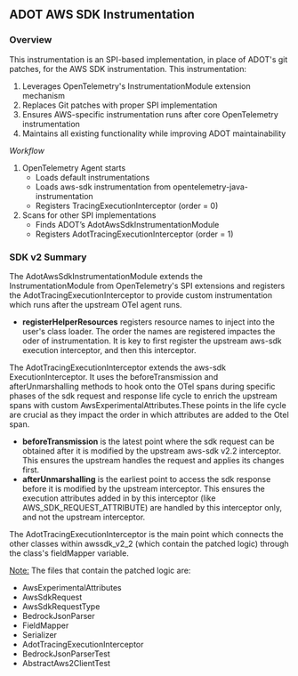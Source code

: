 ## ADOT AWS SDK Instrumentation

### Overview
This instrumentation is an SPI-based implementation, in place of ADOT's git patches, for the AWS SDK instrumentation. 
This instrumentation:

1. Leverages OpenTelemetry's InstrumentationModule extension mechanism
2. Replaces Git patches with proper SPI implementation
3. Ensures AWS-specific instrumentation runs after core OpenTelemetry instrumentation
4. Maintains all existing functionality while improving ADOT maintainability

_Workflow_

1. OpenTelemetry Agent starts
   - Loads default instrumentations
   - Loads aws-sdk instrumentation from opentelemetry-java-instrumentation
   - Registers TracingExecutionInterceptor (order = 0)
2. Scans for other SPI implementations
   - Finds ADOT’s AdotAwsSdkInstrumentationModule
   - Registers AdotTracingExecutionInterceptor (order = 1)

### SDK v2 Summary
The AdotAwsSdkInstrumentationModule extends the InstrumentationModule from OpenTelemetry's SPI extensions and registers 
the AdotTracingExecutionInterceptor to provide custom instrumentation which runs after the upstream OTel agent runs. 
- **registerHelperResources** registers resource names to inject into the user's class loader. The order the names are registered impactes the oder of instrumentation. It is key to first register the upstream aws-sdk execution interceptor, and then this interceptor.

The AdotTracingExecutionInterceptor extends the aws-sdk ExecutionInterceptor. It uses the beforeTransmission and afterUnmarshalling
methods to hook onto the OTel spans during specific phases of the sdk request and response life cycle to enrich the upstream spans with custom AwsExperimentalAttributes.These points in the life cycle are crucial as they impact the order in which attributes are added to the Otel span.

- **beforeTransmission** is the latest point where the sdk request can be obtained after it is modified by the upstream aws-sdk v2.2 interceptor. This ensures the upstream handles the request and applies its changes first.
- **afterUnmarshalling** is the earliest point to access the sdk response before it is modified by the upstream interceptor. This ensures the execution attributes added in by this interceptor (like AWS_SDK_REQUEST_ATTRIBUTE) are handled by this interceptor only, and not the upstream interceptor.

The AdotTracingExecutionInterceptor is the main point which connects the other classes within awssdk_v2_2 
(which contain the patched logic) through the class's fieldMapper variable. 

<ins>Note:</ins> The files that contain the patched logic are:
* AwsExperimentalAttributes
* AwsSdkRequest
* AwsSdkRequestType
* BedrockJsonParser
* FieldMapper
* Serializer
* AdotTracingExecutionInterceptor
* BedrockJsonParserTest
* AbstractAws2ClientTest

